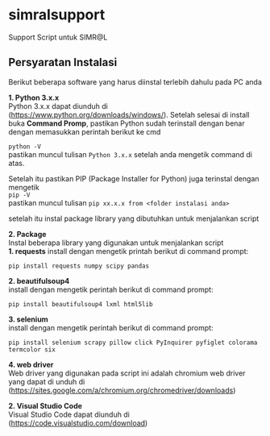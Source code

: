 # simralsupport #
Support Script untuk SIMR@L

## Persyaratan Instalasi ##
Berikut beberapa software yang harus diinstal terlebih dahulu pada PC anda

**1. Python 3.x.x** <br/>
Python 3.x.x dapat diunduh di (https://www.python.org/downloads/windows/). Setelah selesai di install buka **Command Promp**, pastikan Python sudah terinstall dengan benar dengan memasukkan perintah berikut ke cmd <br/>

`python -V` <br/>
pastikan muncul tulisan `Python 3.x.x` setelah anda mengetik command di atas.

Setelah itu pastikan PIP (Package Installer for Python) juga terinstal dengan mengetik <br/>
`pip -V` <br/>
pastikan muncul tulisan `pip xx.x.x from <folder instalasi anda>`

setelah itu instal package library yang dibutuhkan untuk menjalankan script <br/>

**2. Package** <br/>
Instal beberapa library yang digunakan untuk menjalankan script<br/> 
**1. requests**
install dengan mengetik printah berikut di command prompt:

`pip install requests numpy scipy pandas`<br/>

**2. beautifulsoup4** <br/>
install dengan mengetik perintah berikut di command prompt:<br/>

`pip install beautifulsoup4 lxml html5lib` <br/>

**3. selenium** <br/>
install dengan mengetik perintah berikut di command prompt:<br/>

`pip install selenium scrapy pillow click PyInquirer pyfiglet colorama termcolor six` <br/>

**4. web driver** <br/>
Web driver yang digunakan pada script ini adalah chromium web driver yang dapat di unduh di (https://sites.google.com/a/chromium.org/chromedriver/downloads)

**2. Visual Studio Code** <br/>
Visual Studio Code dapat diunduh di (https://code.visualstudio.com/download)